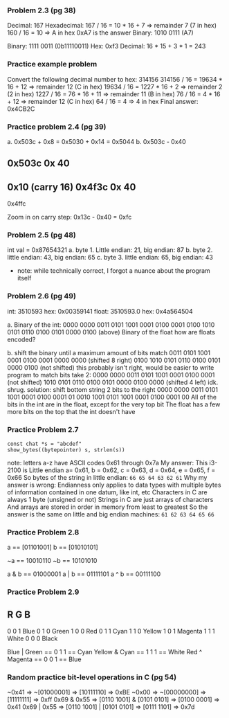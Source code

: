 ### Problem 2.3 (pg 38)

Decimal: 167
Hexadecimal:
167 / 16 = 10 * 16 + 7 => remainder 7 (7 in hex)
160 / 16 = 10 => A in hex
0xA7 is the answer
Binary:
1010 0111 (A7)

Binary: 1111 0011 (0b11110011)
Hex: 0xf3
Decimal: 16 * 15 + 3 * 1 = 243


### Practice example problem

Convert the following decimal number to hex:
314156
314156 / 16 = 19634 * 16 + 12 => remainder 12 (C in hex)
19634 / 16 = 1227 * 16 + 2 => remainder 2 (2 in hex)
1227 / 16 = 76 * 16 + 11 => remainder 11 (B in hex)
76 / 16 = 4 * 16 + 12 => remainder 12 (C in hex)
64 / 16 = 4 => 4 in hex
Final answer:
0x4CB2C

### Practice problem 2.4 (pg 39)

a. 0x503c + 0x8 = 0x5030 + 0x14 = 0x5044
b. 0x503c - 0x40

0x503c
0x  40
------

 0x10 (carry 16)
0x4f3c
0x  40
-------
0x4ffc

Zoom in on carry step:
0x13c - 0x40 = 0xfc

### Problem 2.5 (pg 48)

int val = 0x87654321
a. byte 1. Little endian: 21, big endian: 87
b. byte 2. little endian: 43, big endian: 65
c. byte 3. little endian: 65, big endian: 43
* note: while technically correct, I forgot a nuance about the program itself

### Problem 2.6 (pg 49)

int: 3510593
hex: 0x00359141
float: 3510593.0
hex: 0x4a564504

a.
Binary of the int:
0000 0000 0011 0101 1001 0001 0100 0001
0100 1010 0101 0110 0100 0101 0000 0100
(above) Binary of the float
how are floats encoded?

b. shift the binary until a maximum amount of bits match
0011 0101 1001 0001 0100 0001 0000 0000 (shifted 8 right)
0100 1010 0101 0110 0100 0101 0000 0100 (not shifted)
this probably isn't right, would be easier to write program to match bits
take 2:
0000 0000 0011 0101 1001 0001 0100 0001 (not shifted)
1010 0101 0110 0100 0101 0000 0100 0000 (shifted 4 left)
idk. shrug.
solution: shift bottom string 2 bits to the right
0000 0000 0011 0101 1001 0001 0100 0001
  01 0010 1001 0101 1001 0001 0100 0001 00
All of the bits in the int are in the float, except for the very top bit
The float has a few more bits on the top that the int doesn't have

### Practice Problem 2.7
```
const chat *s = "abcdef"
show_bytes((bytepointer) s, strlen(s))
```
note: letters a-z have ASCII codes 0x61 through 0x7a
My answer:
This i3-2100 is Little endian
a= 0x61, b = 0x62, c = 0x63, d = 0x64, e = 0x65, f = 0x66
So bytes of the string in little endian:
`66 65 64 63 62 61`
Why my answer is wrong:
Endianness only applies to data types with multiple bytes of information
contained in one datum, like int, etc
Characters in C are always 1 byte (unsigned or not)
Strings in C are just arrays of characters
And arrays are stored in order in memory from least to greatest
So the answer is the same on little and big endian machines:
`61 62 63 64 65 66`

### Practice Problem 2.8
a == [01101001]
b == [01010101]

~a == 10010110
~b == 10101010

a & b == 01000001
a | b == 01111101
a ^ b == 00111100

### Practice Problem 2.9

R G B
-----
0 0 1 Blue
0 1 0 Green
1 0 0 Red
0 1 1 Cyan
1 1 0 Yellow
1 0 1 Magenta
1 1 1 White
0 0 0 Black

Blue | Green == 0 1 1 == Cyan
Yellow & Cyan == 1 1 1 == White
Red ^ Magenta == 0 0 1 == Blue

### Random practice bit-level operations in C (pg 54)

~0x41 => ~[01000001] => [10111110] => 0xBE
~0x00 => ~[00000000] => [11111111] => 0xff
0x69 & 0x55 => [0110 1001] & [0101 0101] => [0100 0001] => 0x41
0x69 | 0x55 => [0110 1001] | [0101 0101] => [0111 1101] => 0x7d